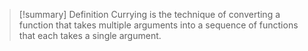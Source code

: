 > [!summary] Definition
> Currying is the technique of converting a function that takes multiple arguments into a sequence of functions that each takes a single argument.
